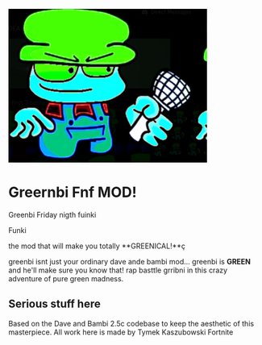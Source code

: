 


![grenbi](art/Screenshot_20250619_214434.png)
# Greernbi Fnf MOD!

Greenbi Friday nigth fuinki

Funki

the mod that will make you totally **GREENICAL!**ç

greenbi isnt just your ordinary dave ande bambi mod... greenbi is **GREEN** and he'll make sure you know that! rap basttle grribni in this crazy adventure of pure green madness.

## Serious stuff here 
Based on the Dave and Bambi 2.5c codebase to keep the aesthetic of this masterpiece.
All work here is made by Tymek Kaszubowski Fortnite
